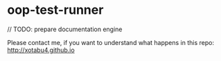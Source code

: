 # oop-test-runner


// TODO: prepare documentation engine

Please contact me, if you want to understand what happens in this repo:
http://xotabu4.github.io